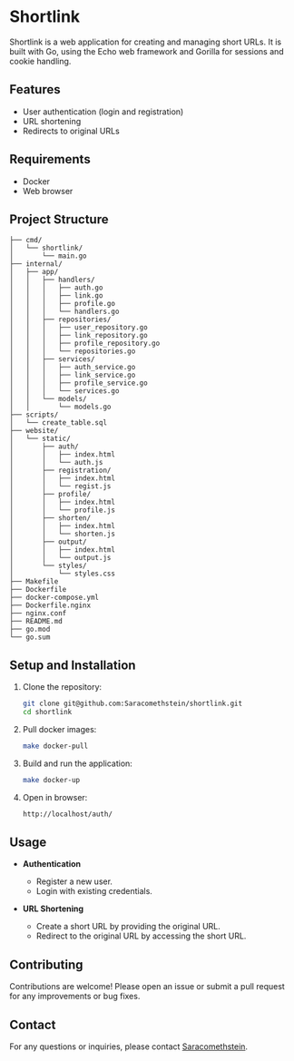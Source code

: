 
# Shortlink

Shortlink is a web application for creating and managing short URLs. It is built with Go, using the Echo web framework and Gorilla for sessions and cookie handling.

## Features

- User authentication (login and registration)
- URL shortening
- Redirects to original URLs

## Requirements
 - Docker
 - Web browser

## Project Structure 
```
├── cmd/
│   └── shortlink/
│       └── main.go
├── internal/
│   ├── app/
│   │   ├── handlers/
│   │   │   ├── auth.go
│   │   │   ├── link.go
│   │   │   ├── profile.go
│   │   │   └── handlers.go
│   │   ├── repositories/
│   │   │   ├── user_repository.go
│   │   │   ├── link_repository.go
│   │   │   ├── profile_repository.go
│   │   │   └── repositories.go
│   │   ├── services/
│   │   │   ├── auth_service.go
│   │   │   ├── link_service.go
│   │   │   ├── profile_service.go
│   │   │   └── services.go
│   │   └── models/
│   │       └── models.go
├── scripts/
│   └── create_table.sql
├── website/
│   └── static/
│       ├── auth/
│       │   ├── index.html
│       │   └── auth.js
│       ├── registration/
│       │   ├── index.html
│       │   └── regist.js
│       ├── profile/
│       │   ├── index.html
│       │   └── profile.js
│       ├── shorten/
│       │   ├── index.html
│       │   └── shorten.js
│       ├── output/
│       │   ├── index.html
│       │   └── output.js
│       └── styles/
│           └── styles.css
├── Makefile
├── Dockerfile
├── docker-compose.yml
├── Dockerfile.nginx
├── nginx.conf
├── README.md
├── go.mod
└── go.sum
```

## Setup and Installation
1. Clone the repository:
    ```sh
    git clone git@github.com:Saracomethstein/shortlink.git
    cd shortlink
    ```

2. Pull docker images:
    ```sh
    make docker-pull
    ``` 

3. Build and run the application:
    ```sh
    make docker-up
    ``` 
   
4. Open in browser:
    ```sh
    http://localhost/auth/
    ```

## Usage

- **Authentication**
  - Register a new user.
  - Login with existing credentials.
  
- **URL Shortening**
  - Create a short URL by providing the original URL.
  - Redirect to the original URL by accessing the short URL.

## Contributing

Contributions are welcome! Please open an issue or submit a pull request for any improvements or bug fixes.

## Contact

For any questions or inquiries, please contact [Saracomethstein](https://github.com/Saracomethstein).
